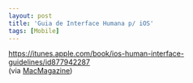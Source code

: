 ```yaml
---
layout: post
title: 'Guia de Interface Humana p/ iOS'
tags: [Mobile]
---
```


<https://itunes.apple.com/book/ios-human-interface-guidelines/id877942287><br>
(via [MacMagazine](http://macmagazine.com.br/2014/05/13/apple-coloca-as-suas-ios-human-interface-guidelines-na-ibooks-store))
